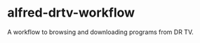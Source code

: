 alfred-drtv-workflow
====================

A workflow to browsing and downloading programs from DR TV.
